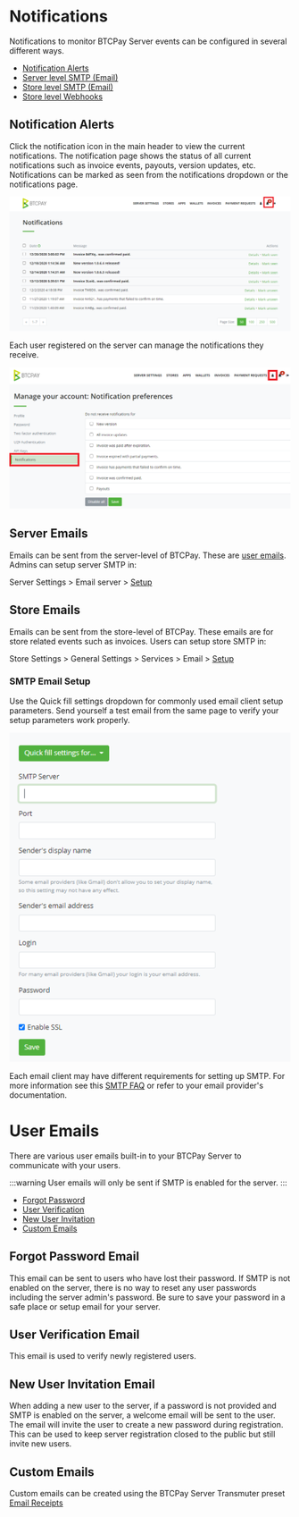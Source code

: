 # Notifications

Notifications to monitor BTCPay Server events can be configured in several different ways. 

- [Notification Alerts](#notification-alerts)
- [Server level SMTP (Email)](#server-emails)
- [Store level SMTP (Email)](#store-emails)
- [Store level Webhooks](https://docs.btcpayserver.org/API/Greenfield/v1/#tag/Webhooks)

## Notification Alerts

Click the notification icon in the main header to view the current notifications. The notification page shows the status of all current notifications such as invoice events, payouts, version updates, etc. Notifications can be marked as seen from the notifications dropdown or the notifications page.

![BTCPay Notifications](./img/notifications/notification-page.png "BTCPay Notifications")

Each user registered on the server can manage the notifications they receive.

![BTCPay Manage Notifications](./img/notifications/notification-manage.png "BTCPay Manage Notifications")

## Server Emails

Emails can be sent from the server-level of BTCPay. These are [user emails](#user-emails). Admins can setup server SMTP in:

Server Settings > Email server > [Setup](#smtp-email-setup)

## Store Emails

Emails can be sent from the store-level of BTCPay. These emails are for store related events such as invoices. Users can setup store SMTP in:

Store Settings > General Settings > Services > Email > [Setup](#smtp-email-setup)

### SMTP Email Setup

Use the Quick fill settings dropdown for commonly used email client setup parameters. Send yourself a test email from the same page to verify your setup parameters work properly.

![BTCPay Email SMTP](./img/smtp/smtp-setup.png "BTCPay Email SMTP")

Each email client may have different requirements for setting up SMTP. For more information see this [SMTP FAQ](./FAQ/FAQ-ServerSettings.md#how-to-configure-smtp-settings-in-btcpay) or refer to your email provider's documentation.

# User Emails

There are various user emails built-in to your BTCPay Server to communicate with your users.

:::warning
User emails will only be sent if SMTP is enabled for the server.
:::

- [Forgot Password](#forgot-password-email)
- [User Verification](#user-verification-email)
- [New User Invitation](#new-user-invitation-email)
- [Custom Emails](#custom-emails)

## Forgot Password Email

This email can be sent to users who have lost their password. If SMTP is not enabled on the server, there is no way to reset any user passwords including the server admin's password. Be sure to save your password in a safe place or setup email for your server.

## User Verification Email

This email is used to verify newly registered users.

## New User Invitation Email

When adding a new user to the server, if a password is not provided and SMTP is enabled on the server, a welcome email will be sent to the user. The email will invite the user to create a new password during registration. This can be used to keep server registration closed to the public but still invite new users.

## Custom Emails
Custom emails can be created using the BTCPay Server Transmuter preset [Email Receipts](https://docs.btcpayserver.org/Transmuter/EmailReceiptsPreset/#transmuter-email-receipts-setup) 
